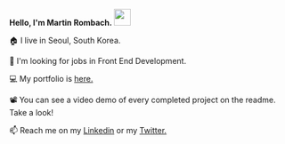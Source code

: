 **Hello, I'm Martin Rombach.** <img src="https://raw.githubusercontent.com/MartinHeinz/MartinHeinz/master/wave.gif" width="30px">

🏠 I live in Seoul, South Korea.

👀 I'm looking for jobs in Front End Development.

💻 My portfolio is <a href="https://www.martinrombachdev.com/portfolio">here.</a>

📽️ You can see a video demo of every completed project on the readme. Take a look!

📫 Reach me on my <a href="https://www.linkedin.com/in/martin-rombach-0a67b266/">Linkedin</a> or my <a href="https://img.shields.io/twitter/follow/MartinRombach88">Twitter. </a>



<!---
martinrombach88/martinrombach88 is a ✨ special ✨ repository because its `README.md` (this file) appears on your GitHub profile.
You can click the Preview link to take a look at your changes.
--->
